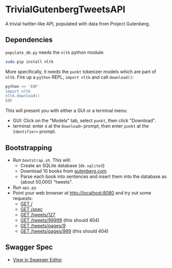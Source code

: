 # TrivialGutenbergTweetsAPI
A trivial twitter-like API, populated with data from Project Gutenberg.

## Dependencies

`populate_db.py` needs the `nltk` python module:

```bash
sudo pip install nltk
```

More specifically, it needs the `punkt` tokenizer models which are part of `nltk`.  Fire up a `python` REPL, `import nltk` and call `download()`:

```bash
python << 'EOF'
import nltk
nltk.download()
EOF
```

This will present you with either a GUI or a terminal menu:
* GUI: Click on the "Models" tab, select `punkt`, then click "Download".
* terminal: enter `d` at the `Download>` prompt, then enter `punkt` at the `Identifier>` prompt.

## Bootstrapping

* Run `bootstrap.sh`.  This will:
  * Create an SQLite database (`db.sqlite3`)
  * Download 10 books from [gutenberg.com](https://www.gutenberg.org)
  * Parse each book into sentences and insert them into the database as (about 50,000) "tweets".
* Run `api.py`
* Point your web browser at [http://localhost:8080](http://localhost:8080) and try out some requests:
  * [GET /](http://localhost:8080/)
  * [GET /spec](http://localhost:8080/spec)
  * [GET /tweets/127](http://localhost:8080/tweets/127)
  * [GET /tweets/99999](http://localhost:8080/tweets/127) (this should 404)
  * [GET /tweets/pages/9](http://localhost:8080/tweets/pages/9)
  * [GET /tweets/pages/999](http://localhost:8080/tweets/pages/999) (this should 404)

## Swagger Spec

* [View in Swagger Editor](http://editor.swagger.io/#/?import=https://raw.githubusercontent.com/pepaslabs/TrivialGutenbergTweetsAPI/master/spec.yaml)


